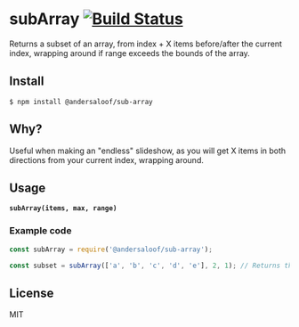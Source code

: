 # subArray [![Build Status](https://travis-ci.org/andersaloof/sub-array.svg?branch=master)](https://travis-ci.org/andersaloof/sub-array)

Returns a subset of an array, from index + X items before/after the current index, wrapping around if range exceeds the bounds of the array.

## Install

```
$ npm install @andersaloof/sub-array
```

## Why?

Useful when making an "endless" slideshow, as you will get X items in both directions from your current index, wrapping around.

## Usage

**`subArray(items, max, range)`**


### Example code

```js
const subArray = require('@andersaloof/sub-array');

const subset = subArray(['a', 'b', 'c', 'd', 'e'], 2, 1); // Returns the new array ['b', 'c', 'd']
```

## License

MIT
